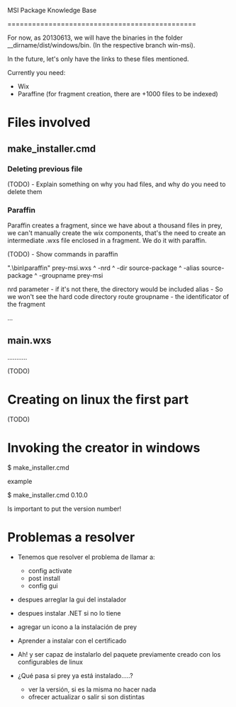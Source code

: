 MSI Package Knowledge Base


==============================================

For now, as 20130613, we will have the binaries in the folder __dirname/dist/windows/bin. (In the respective branch win-msi).

In the future, let's only have the links to these files mentioned.

Currently you need:

* Wix
* Paraffine (for fragment creation, there are +1000 files to be indexed)

# Files involved

## make_installer.cmd

### Deleting previous file

(TODO) - Explain something on why you had files, and why do you need to delete them

### Paraffin

Paraffin creates a fragment, since we have about a thousand files in prey, we can't manually create the wix components, that's the need to create an intermediate .wxs file enclosed in a fragment. We do it with paraffin.

(TODO) - Show commands in paraffin

".\bin\paraffin" prey-msi.wxs ^
-nrd ^
-dir source-package ^
-alias source-package ^
-groupname prey-msi

nrd parameter - if it's not there, the directory would be included
alias - So we won't see the hard code directory route
groupname - the identificator of the fragment

...


## main.wxs

...........



(TODO)



# Creating on linux the first part

(TODO)

# Invoking the creator in windows

$ make_installer.cmd <version>

example

$ make_installer.cmd 0.10.0

Is important to put the version number!












# Problemas a resolver


- Tenemos que resolver el problema de llamar a:
	 - config activate
	 - post install
	 - config gui
- despues arreglar la gui del instalador
- despues instalar .NET si no lo tiene
- agregar un icono a la instalación de prey
- Aprender a instalar con el certificado

- Ah! y ser capaz de instalarlo del paquete previamente creado con los configurables de linux

- ¿Qué pasa si prey ya está instalado.....?
	- ver la versión, si es la misma no hacer nada
	- ofrecer actualizar o salir si son distintas

